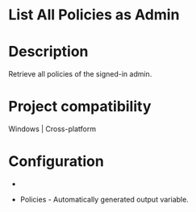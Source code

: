 ﻿# List All Policies as Admin

# Description

Retrieve all policies of the signed-in admin.

# Project compatibility

Windows | Cross-platform

# Configuration

* 





* Policies - Automatically generated output variable.

